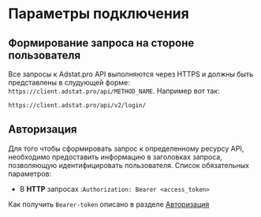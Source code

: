 # Параметры подключения

## Формирование запроса на стороне пользователя
Все запросы к Adstat.pro API выполняются через HTTPS и должны быть представлены в слудующей форме: `https://client.adstat.pro/api/METHOD_NAME`. Например вот так:
```copy
https://client.adstat.pro/api/v2/login/
```

## Авторизация
Для того чтобы сформировать запрос к определенному ресурсу API, необходимо предоставить информацию в заголовках запроса, позволяющую идентифицировать пользователя. Список обязательных параметров: <br>
+ В <b>HTTP</b> запросах :`Authorization: Bearer <access_token>` <br>

Как получить `Bearer-token` описано в разделе [Авторизация](authorization.md)  

